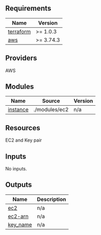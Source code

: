 ## Requirements

| Name | Version |
|------|---------|
| <a name="requirement_terraform"></a> [terraform](#requirement\_terraform) | >= 1.0.3 |
| <a name="requirement_aws"></a> [aws](#requirement\_aws) | >= 3.74.3 |

## Providers

AWS

## Modules

| Name | Source | Version |
|------|--------|---------|
| <a name="module_instance"></a> [instance](#module\_instance) | ./modules/ec2 | n/a |

## Resources

EC2 and Key pair

## Inputs

No inputs.

## Outputs

| Name | Description |
|------|-------------|
| <a name="output_ec2"></a> [ec2](#output\_ec2) | n/a |
| <a name="output_ec2-arn"></a> [ec2-arn](#output\_ec2-arn) | n/a |
| <a name="output_key_name"></a> [key\_name](#output\_key\_name) | n/a |
